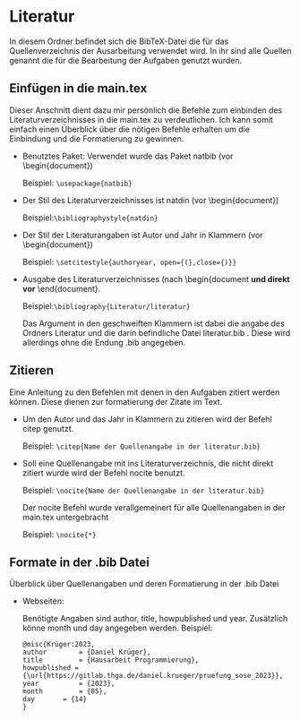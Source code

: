 # Literatur 
In diesem Ordner befindet sich die BibTeX-Datei die für das Quellenverzeichnis der Ausarbeitung verwendet wird. In ihr sind alle Quellen genannt die für die Bearbeitung der Aufgaben genutzt wurden.  

## Einfügen in die main.tex
Dieser Anschnitt dient dazu mir persönlich die Befehle zum einbinden des Literaturverzeichnisses in die main.tex zu verdeutlichen. Ich kann somit einfach einen Überblick über die nötigen Befehle erhalten um die Einbindung und die Formatierung zu gewinnen.

- Benutztes Paket: Verwendet wurde das Paket natbib (vor \begin{document})

	Beispiel: `\usepackage{natbib}`

- Der Stil des Literaturverzeichnisses ist natdin (vor \begin{document})

	Beispiel:`\bibliographystyle{natdin}`

- Der Stil der Literaturangaben ist Autor und Jahr in Klammern (vor \begin{document})

	Beispiel: `\setcitestyle{authoryear, open={(},close={)}}`	

- Ausgabe des Literaturverzeichnisses (nach \begin{document **und direkt vor** \end{document}.

	Beispiel:`\bibliography{Literatur/literatur}` 

	Das Argument in den geschweiften Klammern ist dabei die angabe des Ordners Literatur und die darin befindliche Datei literatur.bib . Diese wird allerdings ohne die Endung .bib angegeben.

## Zitieren 
Eine Anleitung zu den Befehlen mit denen in den Aufgaben zitiert werden können. Diese dienen zur formatierung der Zitate im Text.

- Um den Autor und das Jahr in Klammern zu zitieren wird der Befehl citep genutzt.

	Beispiel: `\citep{Name der Quellenangabe in der literatur.bib}`

- Soll eine Quellenangabe mit ins Literaturverzeichnis, die nicht direkt zitiert wurde wird der Befehl nocite benutzt.	

	Beispiel: `\nocite{Name der Quellenangabe in der literatur.bib}`
	
	Der nocite Befehl wurde verallgemeinert für alle Quellenangaben in der main.tex untergebracht

	Beispiel: `\nocite{*}`

## Formate in der .bib Datei
Überblick über Quellenangaben und deren Formatierung in der .bib Datei

- Webseiten:

	Benötigte Angaben sind author, title, howpublished und year. Zusätzlich könne month und day angegeben werden.
	Beispiel:
	```
	@misc{Krüger:2023,
	author	      = {Daniel Krüger},
	title	      = {Hausarbeit Programmierung},
	howpublished = {\url{https://gitlab.thga.de/daniel.krueger/pruefung_sose_2023}},
	year	      = {2023},
	month	      = {05},
	day	      = {14}
	}
	```

